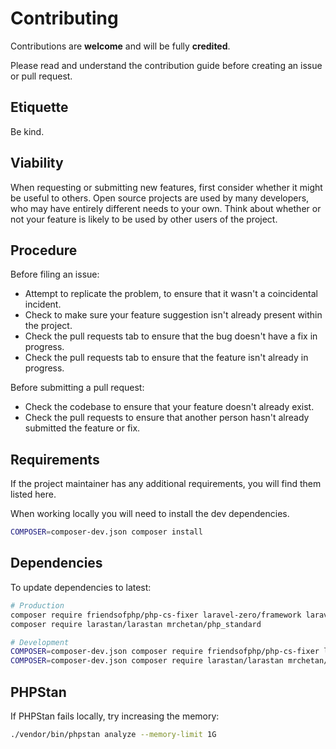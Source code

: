 # Contributing

Contributions are **welcome** and will be fully **credited**.

Please read and understand the contribution guide before creating an issue or pull request.

## Etiquette

Be kind.

## Viability

When requesting or submitting new features, first consider whether it might be useful to others. Open source projects are used by many developers, who may have entirely different needs to your own. Think about whether or not your feature is likely to be used by other users of the project.

## Procedure

Before filing an issue:

- Attempt to replicate the problem, to ensure that it wasn't a coincidental incident.
- Check to make sure your feature suggestion isn't already present within the project.
- Check the pull requests tab to ensure that the bug doesn't have a fix in progress.
- Check the pull requests tab to ensure that the feature isn't already in progress.

Before submitting a pull request:

- Check the codebase to ensure that your feature doesn't already exist.
- Check the pull requests to ensure that another person hasn't already submitted the feature or fix.

## Requirements

If the project maintainer has any additional requirements, you will find them listed here.

When working locally you will need to install the dev dependencies.

```bash
COMPOSER=composer-dev.json composer install
```

## Dependencies

To update dependencies to latest:

```bash
# Production
composer require friendsofphp/php-cs-fixer laravel-zero/framework laravel/pint nunomaduro/termwind tightenco/tlint --dev
composer require larastan/larastan mrchetan/php_standard

# Development
COMPOSER=composer-dev.json composer require friendsofphp/php-cs-fixer laravel-zero/framework laravel/pint nunomaduro/termwind pestphp/pest rector/rector tightenco/tlint --dev
COMPOSER=composer-dev.json composer require larastan/larastan mrchetan/php_standard
```
## PHPStan

If PHPStan fails locally, try increasing the memory:

```bash
./vendor/bin/phpstan analyze --memory-limit 1G
```
